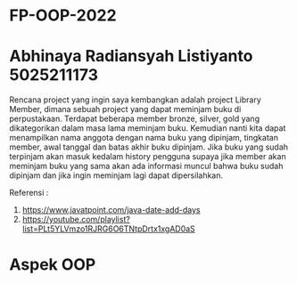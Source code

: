 # FP-OOP-2022

# Abhinaya Radiansyah Listiyanto 5025211173

Rencana project yang ingin saya kembangkan adalah project Library Member, 
dimana sebuah project yang dapat meminjam buku di perpustakaan. 
Terdapat beberapa member bronze, silver, gold yang dikategorikan dalam masa lama meminjam buku. 
Kemudian nanti kita dapat menampilkan nama anggota dengan nama buku yang dipinjam, tingkatan member, awal tanggal dan batas akhir buku dipinjam. 
Jika buku yang sudah terpinjam akan masuk kedalam history pengguna supaya jika member akan meminjam buku yang sama akan ada informasi muncul bahwa buku sudah dipinjam 
dan jika ingin meminjam lagi dapat dipersilahkan.

Referensi :
1. https://www.javatpoint.com/java-date-add-days
2. https://youtube.com/playlist?list=PLt5YLVmzo1RJRG6O6TNtpDrtx1xgAD0aS

# Aspek OOP
